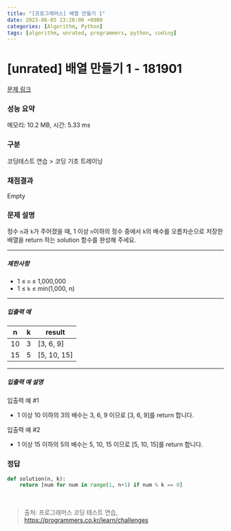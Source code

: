 ```yaml
---
title: "[프로그래머스] 배열 만들기 1"
date: 2023-06-05 23:28:00 +0900
categories: [Algorithm, Python]
tags: [algorithm, unrated, programmers, python, coding]
---
```


# [unrated] 배열 만들기 1 - 181901

[문제 링크](https://school.programmers.co.kr/learn/courses/30/lessons/181901)

### 성능 요약

메모리: 10.2 MB, 시간: 5.33 ms

### 구분

코딩테스트 연습 > 코딩 기초 트레이닝

### 채점결과

Empty

### 문제 설명

<p>정수 <code>n</code>과 <code>k</code>가 주어졌을 때, 1 이상 <code>n</code>이하의 정수 중에서 <code>k</code>의 배수를 오름차순으로 저장한 배열을 return 하는 solution 함수를 완성해 주세요.</p>

<hr>

<h5>제한사항</h5>

<ul>
<li>1 ≤ <code>n</code> ≤ 1,000,000</li>
<li>1 ≤ <code>k</code> ≤ min(1,000, n)</li>
</ul>

<hr>

<h5>입출력 예</h5>

| n  | k | result      |
|----|---|-------------|
| 10 | 3 | [3, 6, 9]   |
| 15 | 5 | [5, 10, 15] |

<hr>

<h5>입출력 예 설명</h5>

<p>입출력 예 #1</p>

<ul>
<li>1 이상 10 이하의 3의 배수는 3, 6, 9 이므로 [3, 6, 9]를 return 합니다.</li>
</ul>

<p>입출력 예 #2</p>

<ul>
<li>1 이상 15 이하의 5의 배수는 5, 10, 15 이므로 [5, 10, 15]를 return 합니다.</li>
</ul>

### 정답

```python
def solution(n, k):
    return [num for num in range(1, n+1) if num % k == 0]
```

<br>

> 출처: 프로그래머스 코딩 테스트 연습, https://programmers.co.kr/learn/challenges
